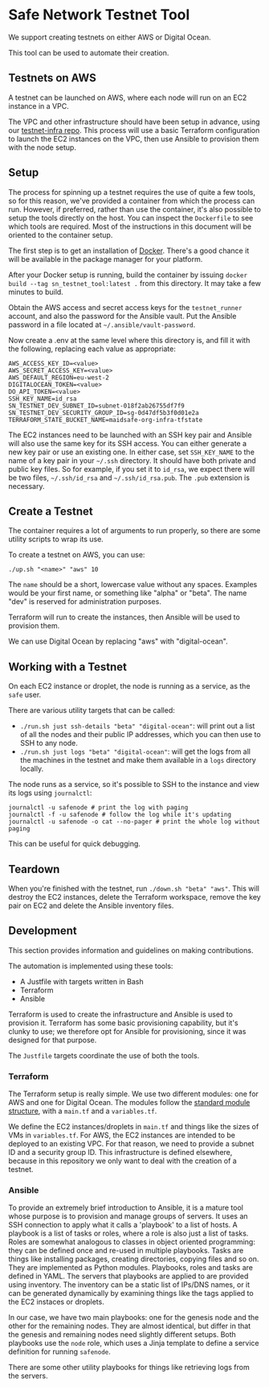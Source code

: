 # Safe Network Testnet Tool

We support creating testnets on either AWS or Digital Ocean.

This tool can be used to automate their creation.

## Testnets on AWS

A testnet can be launched on AWS, where each node will run on an EC2 instance in a VPC.

The VPC and other infrastructure should have been setup in advance, using our [testnet-infra repo](https://github.com/maidsafe/terraform-testnet-infra). This process will use a basic Terraform configuration to launch the EC2 instances on the VPC, then use Ansible to provision them with the node setup.

## Setup

The process for spinning up a testnet requires the use of quite a few tools, so for this reason, we've provided a container from which the process can run. However, if preferred, rather than use the container, it's also possible to setup the tools directly on the host. You can inspect the `Dockerfile` to see which tools are required. Most of the instructions in this document will be oriented to the container setup.

The first step is to get an installation of [Docker](https://www.docker.com/). There's a good chance it will be available in the package manager for your platform.

After your Docker setup is running, build the container by issuing `docker build --tag sn_testnet_tool:latest .` from this directory. It may take a few minutes to build.

Obtain the AWS access and secret access keys for the `testnet_runner` account, and also the password for the Ansible vault. Put the Ansible password in a file located at `~/.ansible/vault-password`.

Now create a .env at the same level where this directory is, and fill it with the following, replacing each value as appropriate:
```
AWS_ACCESS_KEY_ID=<value>
AWS_SECRET_ACCESS_KEY=<value>
AWS_DEFAULT_REGION=eu-west-2
DIGITALOCEAN_TOKEN=<value>
DO_API_TOKEN=<value>
SSH_KEY_NAME=id_rsa
SN_TESTNET_DEV_SUBNET_ID=subnet-018f2ab26755df7f9
SN_TESTNET_DEV_SECURITY_GROUP_ID=sg-0d47df5b3f0d01e2a
TERRAFORM_STATE_BUCKET_NAME=maidsafe-org-infra-tfstate
```

The EC2 instances need to be launched with an SSH key pair and Ansible will also use the same key for its SSH access. You can either generate a new key pair or use an existing one. In either case, set `SSH_KEY_NAME` to the name of a key pair in your `~/.ssh` directory. It should have both private and public key files. So for example, if you set it to `id_rsa`, we expect there will be two files, `~/.ssh/id_rsa` and `~/.ssh/id_rsa.pub`. The `.pub` extension is necessary.

## Create a Testnet

The container requires a lot of arguments to run properly, so there are some utility scripts to wrap its use.

To create a testnet on AWS, you can use:
```
./up.sh "<name>" "aws" 10
```

The `name` should be a short, lowercase value without any spaces. Examples would be your first name, or something like "alpha" or "beta". The name "dev" is reserved for administration purposes.

Terraform will run to create the instances, then Ansible will be used to provision them.

We can use Digital Ocean by replacing "aws" with "digital-ocean".

## Working with a Testnet

On each EC2 instance or droplet, the node is running as a service, as the `safe` user.

There are various utility targets that can be called:

* `./run.sh just ssh-details "beta" "digital-ocean"`: will print out a list of all the nodes and their public IP addresses, which you can then use to SSH to any node.
* `./run.sh just logs "beta" "digital-ocean"`: will get the logs from all the machines in the testnet and make them available in a `logs` directory locally.

The node runs as a service, so it's possible to SSH to the instance and view its logs using `journalctl`:
```
journalctl -u safenode # print the log with paging
journalctl -f -u safenode # follow the log while it's updating
journalctl -u safenode -o cat --no-pager # print the whole log without paging
```

This can be useful for quick debugging.

## Teardown

When you're finished with the testnet, run `./down.sh "beta" "aws"`. This will destroy the EC2 instances, delete the Terraform workspace, remove the key pair on EC2 and delete the Ansible inventory files.

## Development

This section provides information and guidelines on making contributions.

The automation is implemented using these tools:

* A Justfile with targets written in Bash
* Terraform
* Ansible

Terraform is used to create the infrastructure and Ansible is used to provision it. Terraform has some basic provisioning capability, but it's clunky to use; we therefore opt for Ansible for provisioning, since it was designed for that purpose.

The `Justfile` targets coordinate the use of both the tools.

### Terraform

The Terraform setup is really simple. We use two different modules: one for AWS and one for Digital Ocean. The modules follow the [standard module structure](https://cloud.google.com/docs/terraform/best-practices-for-terraform#module-structure), with a `main.tf` and a `variables.tf`.

We define the EC2 instances/droplets in `main.tf` and things like the sizes of VMs in `variables.tf`. For AWS, the EC2 instances are intended to be deployed to an existing VPC. For that reason, we need to provide a subnet ID and a security group ID. This infrastructure is defined elsewhere, because in this repository we only want to deal with the creation of a testnet.

### Ansible

To provide an extremely brief introduction to Ansible, it is a mature tool whose purpose is to provision and manage groups of servers. It uses an SSH connection to apply what it calls a 'playbook' to a list of hosts. A playbook is a list of tasks or roles, where a role is also just a list of tasks. Roles are somewhat analogous to classes in object oriented programming: they can be defined once and re-used in multiple playbooks. Tasks are things like installing packages, creating directories, copying files and so on. They are implemented as Python modules. Playbooks, roles and tasks are defined in YAML. The servers that playbooks are applied to are provided using inventory. The inventory can be a static list of IPs/DNS names, or it can be generated dynamically by examining things like the tags applied to the EC2 instaces or droplets.

In our case, we have two main playbooks: one for the genesis node and the other for the remaining nodes. They are almost identical, but differ in that the genesis and remaining nodes need slightly different setups. Both playbooks use the `node` role, which uses a Jinja template to define a service definition for running `safenode`.

There are some other utility playbooks for things like retrieving logs from the servers.
